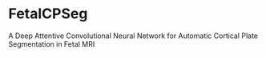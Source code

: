 # FetalCPSeg
A Deep Attentive Convolutional Neural Network for Automatic Cortical Plate Segmentation in Fetal MRI

